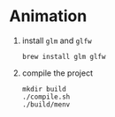 # Animation
1. install `glm` and `glfw`
    ```
    brew install glm glfw
    ```
2. compile the project
    ```
    mkdir build
    ./compile.sh
    ./build/menv
    ```

